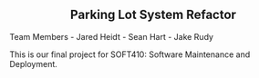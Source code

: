 <h2 align="center">Parking Lot System Refactor</h2>

Team Members
    - Jared Heidt
    - Sean Hart
    - Jake Rudy

This is our final project for SOFT410: Software Maintenance and Deployment.
